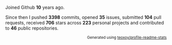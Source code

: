 Joined Github **10** years ago.

Since then I pushed **3398** commits, opened **35** issues, submitted **104** pull requests, received **706** stars across **223** personal projects and contributed to **46** public repositories.

<p align="right"><sub>Generated using <a href="https://github.com/marketplace/actions/profile-readme-stats">teoxoy/profile-readme-stats</a></sub></p>
